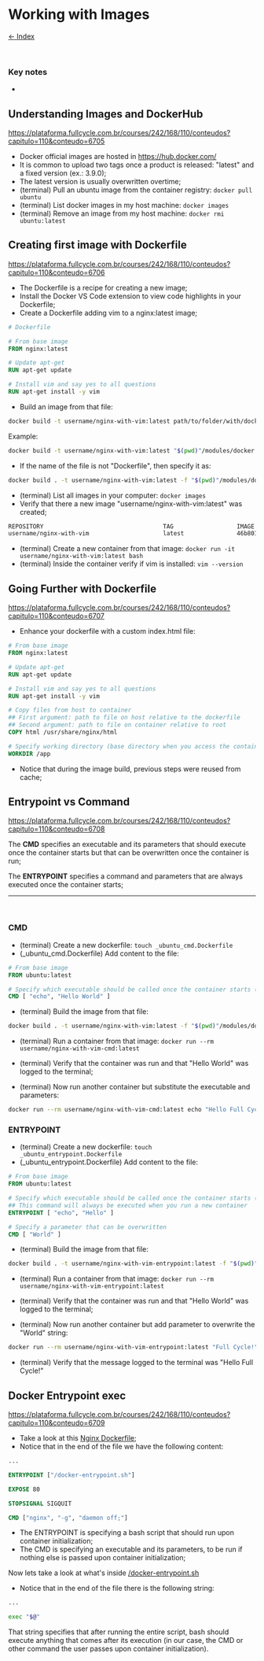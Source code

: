 # Working with Images

[<- Index](../../README.md)

</br>

### Key notes

-

## Understanding Images and DockerHub

https://plataforma.fullcycle.com.br/courses/242/168/110/conteudos?capitulo=110&conteudo=6705

- Docker official images are hosted in https://hub.docker.com/
- It is common to upload two tags once a product is released: "latest" and a fixed version (ex.: 3.9.0);
- The latest version is usually overwritten overtime;
- (terminal) Pull an ubuntu image from the container registry: `docker pull ubuntu`
- (terminal) List docker images in my host machine: `docker images`
- (terminal) Remove an image from my host machine: `docker rmi ubuntu:latest`

## Creating first image with Dockerfile

https://plataforma.fullcycle.com.br/courses/242/168/110/conteudos?capitulo=110&conteudo=6706

- The Dockerfile is a recipe for creating a new image;
- Install the Docker VS Code extension to view code highlights in your Dockerfile;
- Create a Dockerfile adding vim to a nginx:latest image;

```Dockerfile
# Dockerfile

# From base image
FROM nginx:latest

# Update apt-get
RUN apt-get update

# Install vim and say yes to all questions
RUN apt-get install -y vim
```

- Build an image from that file:

```bash
docker build -t username/nginx-with-vim:latest path/to/folder/with/dockerfile
```

Example:

```bash
docker build -t username/nginx-with-vim:latest "$(pwd)"/modules/docker
```

- If the name of the file is not "Dockerfile", then specify it as:

```bash
docker build . -t username/nginx-with-vim:latest -f "$(pwd)"/modules/docker/my-file-name.Dockerfile
```

- (terminal) List all images in your computer: `docker images`
- Verify that there a new image "username/nginx-with-vim:latest" was created;

```bash
REPOSITORY                                  TAG                  IMAGE ID       CREATED         SIZE
username/nginx-with-vim                     latest               46b8018b5700   3 minutes ago   196MB
```

- (terminal) Create a new container from that image: `docker run -it username/nginx-with-vim:latest bash`
- (terminal) Inside the container verify if vim is installed: `vim --version`

## Going Further with Dockerfile

https://plataforma.fullcycle.com.br/courses/242/168/110/conteudos?capitulo=110&conteudo=6707

- Enhance your dockerfile with a custom index.html file:

```Dockerfile
# From base image
FROM nginx:latest

# Update apt-get
RUN apt-get update

# Install vim and say yes to all questions
RUN apt-get install -y vim

# Copy files from host to container
## First argument: path to file on host relative to the dockerfile
## Second argument: path to file on container relative to root
COPY html /usr/share/nginx/html

# Specify working directory (base directory when you access the container)
WORKDIR /app
```

- Notice that during the image build, previous steps were reused from cache;

## Entrypoint vs Command

https://plataforma.fullcycle.com.br/courses/242/168/110/conteudos?capitulo=110&conteudo=6708

The **CMD** specifies an executable and its parameters that should execute once the container starts but that can be overwritten once the container is run;

The **ENTRYPOINT** specifies a command and parameters that are always executed once the container starts;

---

</br>

### CMD

- (terminal) Create a new dockerfile: `touch _ubuntu_cmd.Dockerfile`
- (\_ubuntu_cmd.Dockerfile) Add content to the file:

```Dockerfile
# From base image
FROM ubuntu:latest

# Specify which executable should be called once the container starts (first parameter) and what arguments to pass to that executable (following parameters) ["executable", ..."parameters"]
CMD [ "echo", "Hello World" ]
```

- (terminal) Build the image from that file:

```bash
docker build . -t username/nginx-with-vim:latest -f "$(pwd)"/modules/docker/_ubuntu_cmd.Dockerfile
```

- (terminal) Run a container from that image: `docker run --rm username/nginx-with-vim-cmd:latest`

- (terminal) Verify that the container was run and that "Hello World" was logged to the terminal;
- (terminal) Now run another container but substitute the executable and parameters:

```bash
docker run --rm username/nginx-with-vim-cmd:latest echo "Hello Full Cycle!"
```

### ENTRYPOINT

- (terminal) Create a new dockerfile: `touch _ubuntu_entrypoint.Dockerfile`
- (\_ubuntu_entrypoint.Dockerfile) Add content to the file:

```Dockerfile
# From base image
FROM ubuntu:latest

# Specify which executable should be called once the container starts (first parameter) and what arguments to pass to that executable (following parameters) ["executable", ..."parameters"]
## This command will always be executed when you run a new container
ENTRYPOINT [ "echo", "Hello" ]

# Specify a parameter that can be overwritten
CMD [ "World" ]
```

- (terminal) Build the image from that file:

```bash
docker build . -t username/nginx-with-vim-entrypoint:latest -f "$(pwd)"/modules/docker/_ubuntu_entrypoint.Dockerfile
```

- (terminal) Run a container from that image: `docker run --rm username/nginx-with-vim-entrypoint:latest`

- (terminal) Verify that the container was run and that "Hello World" was logged to the terminal;
- (terminal) Now run another container but add parameter to overwrite the "World" string:

```bash
docker run --rm username/nginx-with-vim-entrypoint:latest "Full Cycle!"
```

- (terminal) Verify that the message logged to the terminal was "Hello Full Cycle!"

## Docker Entrypoint exec

https://plataforma.fullcycle.com.br/courses/242/168/110/conteudos?capitulo=110&conteudo=6709

- Take a look at this [Nginx Dockerfile](https://github.com/nginxinc/docker-nginx/blob/5ce65c3efd395ee2d82d32670f233140e92dba99/mainline/debian/Dockerfile);
- Notice that in the end of the file we have the following content:

```Dockerfile
...

ENTRYPOINT ["/docker-entrypoint.sh"]

EXPOSE 80

STOPSIGNAL SIGQUIT

CMD ["nginx", "-g", "daemon off;"]
```

- The ENTRYPOINT is specifying a bash script that should run upon container initialization;
- The CMD is specifying an executable and its parameters, to be run if nothing else is passed upon container initialization;

Now lets take a look at what's inside [/docker-entrypoint.sh](https://github.com/nginxinc/docker-nginx/blob/5ce65c3efd395ee2d82d32670f233140e92dba99/mainline/debian/docker-entrypoint.sh)

- Notice that in the end of the file there is the following string:

```bash
...

exec "$@"
```

That string specifies that after running the entire script, bash should execute anything that comes after its execution (in our case, the CMD or other command the user passes upon container initialization).
